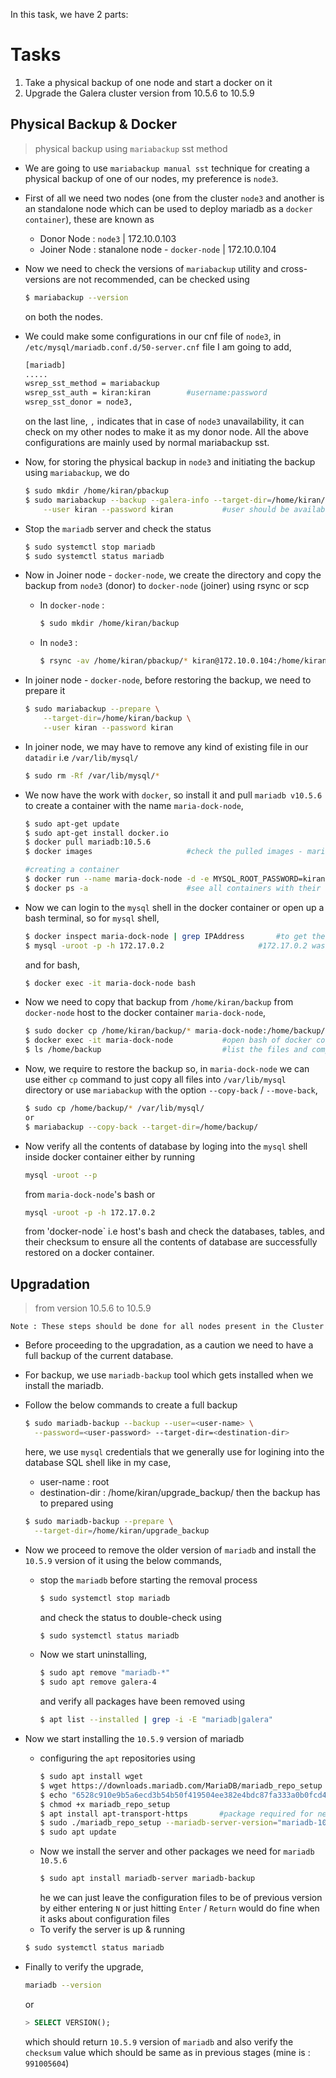 In this task, we have 2 parts:
# Tasks
1. Take a physical backup of one node and start a docker on it
2. Upgrade the Galera cluster version from 10.5.6 to 10.5.9

## Physical Backup & Docker
> physical backup using `mariabackup` sst method

* We are going to use `mariabackup manual sst` technique for creating a physical backup of one of our nodes, my preference is `node3`.

* First of all we need two nodes (one from the cluster `node3` and another is an standalone node which can be used to deploy mariadb as a `docker container`), these are known as
    * Donor Node : `node3` | 172.10.0.103
    * Joiner Node : stanalone node - `docker-node` | 172.10.0.104

* Now we need to check the versions of `mariabackup` utility and cross-versions are not recommended, can be checked using 
    ```bash
    $ mariabackup --version
    ```
    on both the nodes.

* We could make some configurations in our cnf file of `node3`, in `/etc/mysql/mariadb.conf.d/50-server.cnf` file I am going to add,
    ```bash
    [mariadb]
    .....
    wsrep_sst_method = mariabackup
    wsrep_sst_auth = kiran:kiran        #username:password
    wsrep_sst_donor = node3,
    ```
    on the last line, `,` indicates that in case of `node3` unavailability, it can check on my other nodes to make it as my donor node. All the above configurations are mainly used by normal mariabackup sst.

* Now, for storing the physical backup in `node3` and initiating the backup using `mariabackup`, we do
    ```bash
    $ sudo mkdir /home/kiran/pbackup
    $ sudo mariabackup --backup --galera-info --target-dir=/home/kiran/pbackup \
        --user kiran --password kiran           #user should be available in mysql users list
    ```

* Stop the `mariadb` server and check the status
    ```bash
    $ sudo systemctl stop mariadb
    $ sudo systemctl status mariadb
    ```

* Now in Joiner node - `docker-node`, we create the directory and copy the backup from `node3` (donor) to `docker-node` (joiner) using rsync or scp
    * In `docker-node` :
        ```bash
        $ sudo mkdir /home/kiran/backup
        ```
    * In `node3` :
        ```bash
        $ rsync -av /home/kiran/pbackup/* kiran@172.10.0.104:/home/kiran/backup/
        ```

* In joiner node - `docker-node`, before restoring the backup, we need to prepare it
    ```bash
    $ sudo mariabackup --prepare \
        --target-dir=/home/kiran/backup \
        --user kiran --password kiran
    ```

* In joiner node, we may have to remove any kind of existing file in our `datadir` i.e `/var/lib/mysql/`
    ```bash
    $ sudo rm -Rf /var/lib/mysql/*
    ```

* We now have the work with `docker`, so install it and pull `mariadb v10.5.6` to create a container with the name `maria-dock-node`,
    ```bash
    $ sudo apt-get update
    $ sudo apt-get install docker.io
    $ docker pull mariadb:10.5.6
    $ docker images                     #check the pulled images - mariadb with tag 10.5.6
    
    #creating a container
    $ docker run --name maria-dock-node -d -e MYSQL_ROOT_PASSWORD=kiran mariadb:10.5.6
    $ docker ps -a                      #see all containers with their details and status
    ```

* Now we can login to the `mysql` shell in the docker container or open up a bash terminal, so for `mysql` shell,
    ```bash
    $ docker inspect maria-dock-node | grep IPAddress       #to get the IP of the docker to login remotely
    $ mysql -uroot -p -h 172.17.0.2                     #172.17.0.2 was my output for my previous command
    ```
    and for bash,
    ```bash
    $ docker exec -it maria-dock-node bash
    ```

* Now we need to copy that backup from `/home/kiran/backup` from `docker-node` host to the docker container `maria-dock-node`,
    ```bash
    $ sudo docker cp /home/kiran/backup/* maria-dock-node:/home/backup/
    $ docker exec -it maria-dock-node           #open bash of docker container
    $ ls /home/backup                           #list the files and compare with the host backup files to verify the copy operation
    ```

* Now, we require to restore the backup so, in `maria-dock-node` we can use either `cp` command to just copy all files into `/var/lib/mysql` directory or use `mariabackup` with the option `--copy-back` / `--move-back`,
    ```bash
    $ sudo cp /home/backup/* /var/lib/mysql/
    or
    $ mariabackup --copy-back --target-dir=/home/backup/
    ```

* Now verify all the contents of database by loging into the `mysql` shell inside docker container either by running
    ```bash
    mysql -uroot --p
    ```
    from `maria-dock-node`'s bash or
    ```bash
    mysql -uroot -p -h 172.17.0.2
    ```
    from 'docker-node` i.e host's bash and check the databases, tables, and their checksum to ensure all the contents of database are successfully restored on a docker container.

## Upgradation
> from version 10.5.6 to 10.5.9

```
Note : These steps should be done for all nodes present in the Cluster
```

* Before proceeding to the upgradation, as a caution we need to have a full backup of the current database.

* For backup, we use `mariadb-backup` tool which gets installed when we install the mariadb.

* Follow the below commands to create a full backup
    ```bash
    $ sudo mariadb-backup --backup --user=<user-name> \
      --password=<user-password> --target-dir=<destination-dir>
    ```
    here, we use `mysql` credentials that we generally use for logining into the database SQL shell like in my case,
    * user-name : root
    * destination-dir : /home/kiran/upgrade_backup/
    then the backup has to prepared using
    ```bash
    $ sudo mariadb-backup --prepare \
      --target-dir=/home/kiran/upgrade_backup
    ```

* Now we proceed to remove the older version of `mariadb` and install the `10.5.9` version of it using the below commands,
    * stop the `mariadb` before starting the removal process
        ```bash
        $ sudo systemctl stop mariadb
        ```
        and check the status to double-check using
        ```bash
        $ sudo systemctl status mariadb
        ```
    * Now we start uninstalling,
        ```bash
        $ sudo apt remove "mariadb-*"
        $ sudo apt remove galera-4
        ```
        and verify all packages have been removed using
        ```bash
        $ apt list --installed | grep -i -E "mariadb|galera"
        ```

* Now we start installing the `10.5.9` version of mariadb
    * configuring the `apt` repositories using
        ```bash
        $ sudo apt install wget
        $ wget https://downloads.mariadb.com/MariaDB/mariadb_repo_setup
        $ echo "6528c910e9b5a6ecd3b54b50f419504ee382e4bdc87fa333a0b0fcd46ca77338 mariadb_repo_setup" | sha256sum -c -
        $ chmod +x mariadb_repo_setup
        $ apt install apt-transport-https       #package required for next command
        $ sudo ./mariadb_repo_setup --mariadb-server-version="mariadb-10.5"
        $ sudo apt update
        ```
    * Now we install the server and other packages we need for `mariadb 10.5.6` 
        ```bash
        $ sudo apt install mariadb-server mariadb-backup
        ```
        he we can just leave the configuration files to be of previous version by either entering `N` or just hitting `Enter` / `Return` would do fine when it asks about configuration files
    * To verify the server is up & running
    ```bash
    $ sudo systemctl status mariadb
    ```
* Finally to verify the upgrade,
    ```bash
    mariadb --version
    ```
    or
    ```sql
    > SELECT VERSION();
    ```
    which should return `10.5.9` version of `mariadb` and also verify the `checksum` value which should be same as in previous stages (mine is : `991005604`)
